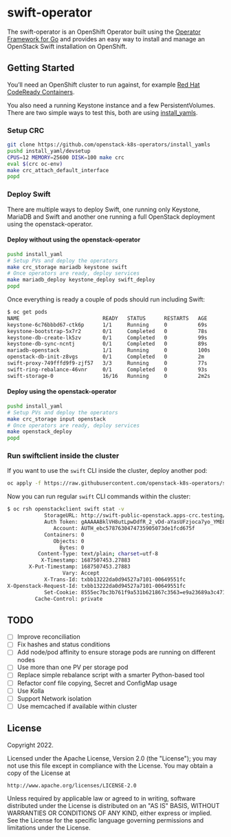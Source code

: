 # swift-operator
The swift-operator is an OpenShift Operator built using the
[Operator Framework for Go](https://github.com/operator-framework) and provides
an easy way to install and manage an OpenStack Swift installation on OpenShift.

## Getting Started
You’ll need an OpenShift cluster to run against, for example [Red Hat CodeReady Containers](https://access.redhat.com/documentation/en-us/red_hat_codeready_containers/2.0/html/getting_started_guide/index).

You also need a running Keystone instance and a few PersistentVolumes. There
are two simple ways to test this, both are using [install_yamls](https://github.com/openstack-k8s-operators/install_yamls).

### Setup CRC
```sh
git clone https://github.com/openstack-k8s-operators/install_yamls
pushd install_yaml/devsetup
CPUS=12 MEMORY=25600 DISK=100 make crc
eval $(crc oc-env)
make crc_attach_default_interface
popd
```

### Deploy Swift
There are multiple ways to deploy Swift, one running only Keystone, MariaDB and
Swift and another one running a full OpenStack deployment using the
openstack-operator.

#### Deploy without using the openstack-operator
```sh
pushd install_yaml
# Setup PVs and deploy the operators
make crc_storage mariadb keystone swift
# Once operators are ready, deploy services
make mariadb_deploy keystone_deploy swift_deploy
popd
```

Once everything is ready a couple of pods should run including Swift:
```sh
$ oc get pods
NAME                           READY   STATUS      RESTARTS   AGE
keystone-6c76bbbd67-ctk6p      1/1     Running     0          69s
keystone-bootstrap-5x7r2       0/1     Completed   0          78s
keystone-db-create-lk5zv       0/1     Completed   0          99s
keystone-db-sync-ncntj         0/1     Completed   0          89s
mariadb-openstack              1/1     Running     0          100s
openstack-db-init-z8vgs        0/1     Completed   0          2m
swift-proxy-749fffd9f9-zjf57   3/3     Running     0          77s
swift-ring-rebalance-46vnr     0/1     Completed   0          93s
swift-storage-0                16/16   Running     0          2m2s
```

#### Deploy using the openstack-operator
```sh
pushd install_yaml
# Setup PVs and deploy the operators
make crc_storage input openstack
# Once operators are ready, deploy services
make openstack_deploy
popd
```

### Run swiftclient inside the cluster
If you want to use the `swift` CLI inside the cluster, deploy another pod:

```sh
oc apply -f https://raw.githubusercontent.com/openstack-k8s-operators/swift-operator/main/config/samples/swiftclient.yaml
```

Now you can run regular `swift` CLI commands within the cluster:

```sh
$ oc rsh openstackclient swift stat -v
            StorageURL: http://swift-public-openstack.apps-crc.testing/v1/AUTH_ebc5...
            Auth Token: gAAAAABklVH8utLpwDdfR_2_vDd-aYasUFzjoca7yo_YME8RUbiwyqhK6qp...
               Account: AUTH_ebc5787630474735905073de1fcd675f
            Containers: 0
               Objects: 0
                 Bytes: 0
          Content-Type: text/plain; charset=utf-8
           X-Timestamp: 1687507453.27883
       X-Put-Timestamp: 1687507453.27883
                  Vary: Accept
            X-Trans-Id: txbb13222da0d94527a7101-00649551fc
X-Openstack-Request-Id: txbb13222da0d94527a7101-00649551fc
            Set-Cookie: 8555ec7bc3b761f9a531b621867c3563=e9a23689a3c471db8c6babe532...
         Cache-Control: private
```


## TODO

- [ ] Improve reconciliation
- [ ] Fix hashes and status conditions
- [ ] Add node/pod affinity to ensure storage pods are running on different nodes
- [ ] Use more than one PV per storage pod
- [ ] Replace simple rebalance script with a smarter Python-based tool
- [ ] Refactor conf file copying, Secret and ConfigMap usage
- [ ] Use Kolla
- [ ] Support Network isolation
- [ ] Use memcached if available within cluster

## License

Copyright 2022.

Licensed under the Apache License, Version 2.0 (the "License");
you may not use this file except in compliance with the License.
You may obtain a copy of the License at

    http://www.apache.org/licenses/LICENSE-2.0

Unless required by applicable law or agreed to in writing, software
distributed under the License is distributed on an "AS IS" BASIS,
WITHOUT WARRANTIES OR CONDITIONS OF ANY KIND, either express or implied.
See the License for the specific language governing permissions and
limitations under the License.
